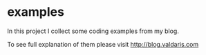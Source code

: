 # examples

In this project I collect some coding examples from my blog.

To see full explanation of them please visit http://blog.valdaris.com
